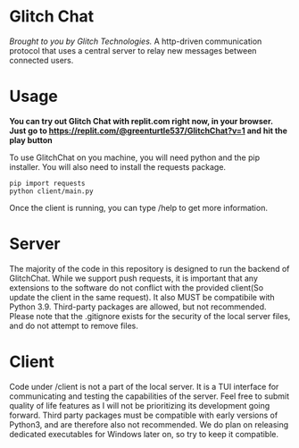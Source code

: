# Glitch Chat
*Brought to you by Glitch Technologies.*
A http-driven communication protocol that uses a central server to relay new messages between connected users.

# Usage
**You can try out Glitch Chat with replit.com right now, in your browser. Just go to
https://replit.com/@greenturtle537/GlitchChat?v=1
and hit the play button**

To use GlitchChat on you machine, you will need python and the pip installer. You will also need to install the requests package.

```
pip import requests
python client/main.py
```
Once the client is running, you can type /help to get more information.



# Server
The majority of the code in this repository is designed to run the backend of GlitchChat. 
While we support push requests, it is important that any extensions to the software do not conflict with the provided client(So update the client in the same request). 
It also MUST be compatibile with Python 3.9. Third-party packages are allowed, but not recommended.
Please note that the .gitignore exists for the security of the local server files, and do not attempt to remove files.

# Client
Code under /client is not a part of the local server. 
It is a TUI interface for communicating and testing the capabilities of the server. 
Feel free to submit quality of life features as I will not be prioritizing its development going forward. 
Third party packages must be compatible with early versions of Python3, and are therefore also not recommended.
We do plan on releasing dedicated executables for Windows later on, so try to keep it compatible.
